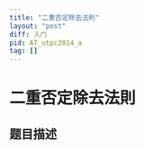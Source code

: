 ```yaml
---
title: "二重否定除去法則"
layout: "post"
diff: 入门
pid: AT_utpc2014_a
tag: []
---
```


# 二重否定除去法則

## 题目描述

[problemUrl]: https://atcoder.jp/contests/utpc2014/tasks/utpc2014_a



